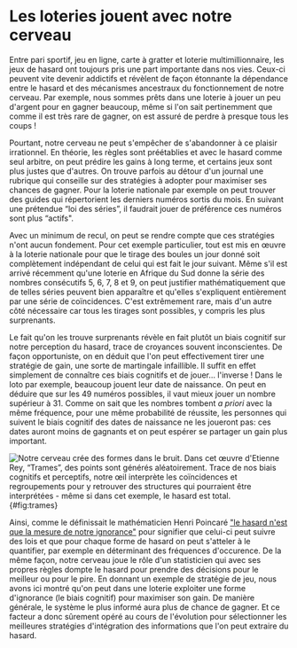 # Les loteries jouent avec notre cerveau

Entre pari sportif, jeu en ligne, carte à gratter et loterie multimillionnaire, les jeux de hasard ont toujours pris une part importante dans nos vies. Ceux-ci peuvent vite devenir addictifs et révèlent de façon étonnante la dépendance entre le hasard et des mécanismes ancestraux du fonctionnement de notre cerveau. Par exemple, nous sommes prêts dans une loterie à jouer un peu d'argent pour en gagner beaucoup, même si l'on sait pertinemment que comme il est très rare de gagner, on est assuré de perdre à presque tous les coups ! 

Pourtant, notre cerveau ne peut s'empêcher de s'abandonner à ce plaisir irrationnel. En théorie, les règles sont préétablies et avec le hasard comme seul arbitre, on peut prédire les gains à long terme, et certains jeux sont plus justes que d'autres. On trouve parfois au détour d'un journal une rubrique qui conseille sur des stratégies à adopter pour maximiser ses chances de gagner. Pour la loterie nationale par exemple on peut trouver des guides qui répertorient les derniers numéros sortis du mois. En suivant une prétendue “loi des séries”, il faudrait jouer de préférence ces numéros sont plus “actifs".

Avec un minimum de recul, on peut se rendre compte que ces stratégies n'ont aucun fondement. Pour cet exemple particulier, tout est mis en œuvre à la loterie nationale pour que le tirage des boules un jour donné soit complètement indépendant de celui qui est fait le jour suivant. Même s'il est arrivé récemment qu'une loterie en Afrique du Sud donne la série des nombres consécutifs 5, 6, 7, 8 et 9, on peut justifier mathématiquement que de telles séries peuvent bien apparaître et qu'elles s'expliquent entièrement par une série de coïncidences. C'est extrêmement rare, mais d'un autre côté nécessaire car tous les tirages sont possibles, y compris les plus surprenants. 

Le fait qu'on les trouve surprenants révèle en fait plutôt un biais cognitif sur notre perception du hasard, trace de croyances souvent inconscientes. De façon opportuniste, on en déduit que l'on peut effectivement tirer une stratégie de gain, une sorte de martingale infaillible. Il suffit en effet simplement de connaître ces biais cognitifs et de jouer… l'inverse ! Dans le loto par exemple, beaucoup jouent leur date de naissance. On peut en déduire que sur les 49 numéros possibles, il vaut mieux jouer un nombre supérieur à 31. Comme on sait que les nombres tombent _a priori_ avec la même fréquence, pour une même probabilité de réussite, les personnes qui suivent le biais cognitif des dates de naissance ne les joueront pas: ces dates auront moins de gagnants et on peut espérer se partager un gain plus important.

![
**Notre cerveau crée des formes dans le bruit.**
Dans cet œuvre d'Etienne Rey, “Trames”, des points sont générés aléatoirement. Trace de nos biais cognitifs et perceptifs, notre œil interprète les coïncidences et regroupements pour y retrouver des structures qui pourraient être interprétées - même si dans cet exemple, le hasard est total.
](https://laurentperrinet.github.io/project/art-science/featured.png "Trames"){#fig:trames}

Ainsi, comme le définissait le mathématicien Henri Poincaré ["le hasard n'est que la mesure de notre ignorance"](http://henripoincarepapers.univ-nantes.fr/chp/text/hp1907rm.html) pour signifier que celui-ci peut suivre des lois et que pour chaque forme de hasard on peut s'atteler à le quantifier, par exemple en déterminant des fréquences d'occurence. De la même façon, notre cerveau joue le rôle d'un statisticien qui avec ses propres règles dompte le hasard pour prendre des décisions pour le meilleur ou pour le pire. En donnant un exemple de stratégie de jeu, nous avons ici montré qu'on peut dans une loterie exploiter une forme d'ignorance (le biais cognitif) pour maximiser son gain. De manière générale, le système le plus informé aura plus de chance de gagner. Et ce facteur a donc sûrement opéré au cours de l'évolution pour sélectionner les meilleures stratégies d'intégration des informations que l'on peut extraire du hasard.
